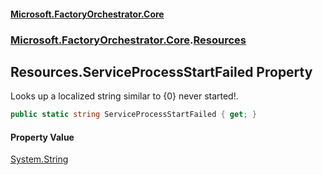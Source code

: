 #### [Microsoft.FactoryOrchestrator.Core](./Microsoft-FactoryOrchestrator-Core.md 'Microsoft.FactoryOrchestrator.Core')
### [Microsoft.FactoryOrchestrator.Core](./Microsoft-FactoryOrchestrator-Core.md 'Microsoft.FactoryOrchestrator.Core').[Resources](./Microsoft-FactoryOrchestrator-Core-Resources.md 'Microsoft.FactoryOrchestrator.Core.Resources')
## Resources.ServiceProcessStartFailed Property
Looks up a localized string similar to {0} never started!.  
```csharp
public static string ServiceProcessStartFailed { get; }
```
#### Property Value
[System.String](https://docs.microsoft.com/en-us/dotnet/api/System.String 'System.String')  
